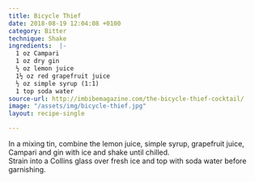 ```yaml
---
title: Bicycle Thief
date: 2018-08-19 12:04:08 +0100
category: Bitter
technique: Shake
ingredients:  |-
  1 oz Campari
  1 oz dry gin
  ½ oz lemon juice
  1½ oz red grapefruit juice
  ½ oz simple syrup (1:1)
  1 top soda water
source-url: http://imbibemagazine.com/the-bicycle-thief-cocktail/
image: "/assets/img/bicycle-thief.jpg"
layout: recipe-single

---
```

In a mixing tin, combine the lemon juice, simple syrup, grapefruit juice, Campari and gin with ice and shake until chilled.  
Strain into a Collins glass over fresh ice and top with soda water before garnishing.
